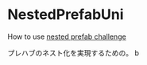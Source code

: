 NestedPrefabUni
===============

How to use [nested prefab challenge](http://terasur.blog.fc2.com/blog-entry-804.html)

プレハブのネスト化を実現するための。 b